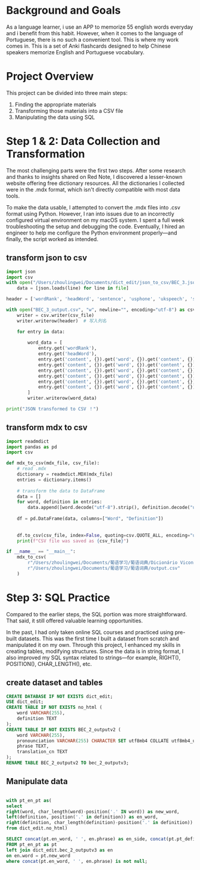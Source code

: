 # Background and Goals
As a language learner, i use an APP to memorize 55 english words everyday and i benefit from this habit. However, when it comes to the language of Portuguese, there is no such a convenient tool. This is where my work comes in.
This is a set of Anki flashcards designed to help Chinese speakers memorize English and Portuguese vocabulary.

# Project Overview
This project can be divided into three main steps:
1. Finding the appropriate materials
2. Transforming those materials into a CSV file
3. Manipulating the data using SQL

# Step 1 & 2: Data Collection and Transformation
The most challenging parts were the first two steps. After some research and thanks to insights shared on Red Note, I discovered a lesser-known website offering free dictionary resources. All the dictionaries I collected were in the .mdx format, which isn't directly compatible with most data tools.

To make the data usable, I attempted to convert the .mdx files into .csv format using Python. However, I ran into issues due to an incorrectly configured virtual environment on my macOS system. I spent a full week troubleshooting the setup and debugging the code. Eventually, I hired an engineer to help me configure the Python environment properly—and finally, the script worked as intended.
## transform json to csv
```python
import json
import csv
with open("/Users/zhoulingwei/Documents/dict_edit/json_to_csv/BEC_3.json", "r", encoding="utf-8") as file:
    data = [json.loads(line) for line in file]

header = ['wordRank', 'headWord', 'sentence', 'usphone', 'ukspeech', 'synonyms', 'phrase', 'trans']

with open("BEC_3_output.csv", "w", newline="", encoding="utf-8") as csv_file:
    writer = csv.writer(csv_file)
    writer.writerow(header)  # 写入列名

    for entry in data:
      
        word_data = [
            entry.get('wordRank'),
            entry.get('headWord'),
            entry.get('content', {}).get('word', {}).get('content', {}).get('sentence', {}).get('sentences', [{}])[0].get('sContent', ''),
            entry.get('content', {}).get('word', {}).get('content', {}).get('usphone', ''),
            entry.get('content', {}).get('word', {}).get('content', {}).get('ukspeech', ''),
            entry.get('content', {}).get('word', {}).get('content', {}).get('syno', {}).get('synos', [{}])[0].get('tran', ''),
            entry.get('content', {}).get('word', {}).get('content', {}).get('phrase', {}).get('phrases', [{}])[0].get('pContent', ''),
            entry.get('content', {}).get('word', {}).get('content', {}).get('trans', [{}])[0].get('tranCn', '')
        ]
        writer.writerow(word_data)

print("JSON transformed to CSV ！")
```
## transform mdx to csv
```python
import readmdict 
import pandas as pd
import csv

def mdx_to_csv(mdx_file, csv_file):
    # read .mdx 
    dictionary = readmdict.MDX(mdx_file)
    entries = dictionary.items()
    
    # transform the data to DataFrame
    data = []
    for word, definition in entries:
        data.append([word.decode("utf-8").strip(), definition.decode("utf-8").strip()])
    
    df = pd.DataFrame(data, columns=["Word", "Definition"])
    
    
    df.to_csv(csv_file, index=False, quoting=csv.QUOTE_ALL, encoding="utf-8-sig")
    print(f"CSV file was saved as {csv_file}")

if __name__ == "__main__":
    mdx_to_csv(
        r"/Users/zhoulingwei/Documents/葡语学习/葡语词典/Dicionário Vicon [PT-EN-PT].mdx",
        r"/Users/zhoulingwei/Documents/葡语学习/葡语词典/output.csv"
    )
```

# Step 3: SQL Practice
Compared to the earlier steps, the SQL portion was more straightforward. That said, it still offered valuable learning opportunities.

In the past, I had only taken online SQL courses and practiced using pre-built datasets. This was the first time I built a dataset from scratch and manipulated it on my own. Through this project, I enhanced my skills in creating tables, modifying structures. Since the data is in string format, I also improved my SQL syntax related to strings—for example, RIGHT(), POSITION(), CHAR_LENGTH(), etc.

## create dataset and tables
```sql
CREATE DATABASE IF NOT EXISTS dict_edit;
USE dict_edit;
CREATE TABLE IF NOT EXISTS no_html (
    word VARCHAR(255),
    definition TEXT
);
CREATE TABLE IF NOT EXISTS BEC_2_outputv2 (
    word VARCHAR(255),
    pronounciation VARCHAR(255) CHARACTER SET utf8mb4 COLLATE utf8mb4_unicode_ci, 
    phrase TEXT, 
    translation_cn TEXT
);
RENAME TABLE BEC_2_outputv2 TO bec_2_outputv3;
```
## Manipulate data
```sql

with pt_en_pt as(
select
right(word, char_length(word)-position('.' IN word)) as new_word,
left(definition, position('.' in definition)) as en_word,
right(definition, char_length(definition)-position('.' in definition)) as pt_definition
from dict_edit.no_html)

SELECT concat(pt.en_word, ' ', en.phrase) as en_side, concat(pt.pt_definition, ' ',en.translation_cn) as pt_side
FROM pt_en_pt as pt
left join dict_edit.bec_2_outputv3 as en
on en.word = pt.new_word
where concat(pt.en_word, ' ', en.phrase) is not null;

```
